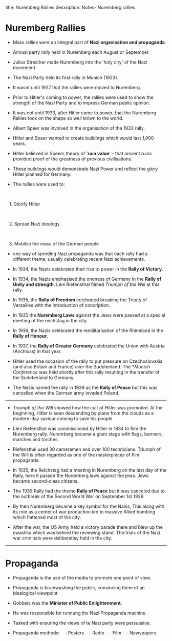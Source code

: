title: Nuremberg Rallies
desxription: Notes- Nuremberg rallies

# Nuremberg Rallies

- Mass rallies were an integral part of **Nazi organisation and propaganda**.

- Annual party rally held in Nuremberg each August or September.

- Julius Streicher made Nuremberg into the 'holy city' of the Nazi movement.

- The Nazi Party held its first rally in Munich (1923).

- It wasnt until 1927 that the rallies were moved to Nuremberg.

- Prior to Hitler's coming to power, the rallies were used to show the strength of the Nazi Party and to impress German public opinion.

- It was not until 1933, after Hitler came to power, that the Nuremberg Rallies took on the shape so well kniwn to the world.

- Albert Speer was involved in the organisation of the 1933 rally.

- Hitler and Speer wanted to create buildings which would last 1,000 years.

- Hitler believed in Speers theory of '**ruin value**' - that ancient ruins provided proof of the greatness of previous civilisations.

- These buildings would demonstrate Nazi Power and reflect the glory Hitler planned for Germany.

- The rallies were used to:

&nbsp;&nbsp;&nbsp;

&nbsp;&nbsp;&nbsp;1. Glorify Hitler

&nbsp;&nbsp;&nbsp;

&nbsp;&nbsp;&nbsp;2. Spread Nazi ideology

&nbsp;&nbsp;&nbsp;

&nbsp;&nbsp;&nbsp;3. Mobilse the mass of the German people

- one way of spreding Nazi propaganda was that each rally had a different theme, usually celebrating recent Nazi achievements.

- In 1934, the Nazis celebrated their rise to power in the **Rally of Victory**.

- In 1934, the Nazis emphasised the oneness of Germany in the **Rally of Unity and strength**. Leni Riefensthal filmed *Triumph of the Will* at this rally.

- In 1935, the **Rally of Freedom** celebrated breaking the Treaty of Versailles with the introduction of concription.

- In 1935 the **Nuremberg Laws** against the Jews were passed at a special meeting of the reichstag in the city.

- In 1936, the Nazis celebrated the remilitarisation of the Rhineland in the **Rally of Honour**.

- In 1937, the **Rally of Greater Germany** celebrated the Union with Austria (Anchluss) in that year.

- Hitler used the occasion of the rally to put pressure on Czechoslovakia (and also Britain and France) over the Sudetenland. The **Munich Conference* was held shortly after this rally resulting in the transfer of the Sudetenland to Germany.

- The Nazis named the rally in 1939 as the **Rally of Peace** but this was cancelled when the German army invaded Poland.

---

- *Triumph of the Will* showed how the cult of Hitler was promoted. At the beginning, Hitler is seen descending by plane from the clouds as a modern-day saviour coming to save his people.

- Leni Riefensthal was commissioned by Hitler in 1934 to film the Nuremberg rally. Nuremberg became a giant stage with flags, banners, marches and torches.

- Riefensthal used 30 cameramen and over 100 technicians. Triumph of the Will is often regarded as one of the masterpieces of film propaganda.

- In 1935, the Reichstag had a meeting in Nuremberg on the last day of the Rally, here it passed the Nuremberg laws against the jews. Jews became second-class citizens.

- The 1939 Rally had the theme **Rally of Peace** but it was canceled due to the outbreak of the Second World War on September 1st 1939.

- By then Nuremberg became a key symbol for the Nazis, This along with its role as a center of war production led to massive Allied bombing which flattened most of the city.

- After the war, the US Army held a victory parade there and blew up the swastika which was behind the reviewing stand. The trials of the Nazi war criminals were deliberatley held in the city.

---

# Propaganda

- Propaganda is the use of the media to promote one point of view.

- Propaganda is brainwashing the public, convincing them of an idealogical viewpoint.

- Gobbels was the **Minister of Public Enlightenment**.

- He was responsible for runnung the Nazi Propaganda machine.

- Tasked with ensuring the views of te Nazi party were persuasive.

- Propaganda methods:
&nbsp;&nbsp;&nbsp;- Posters
&nbsp;&nbsp;&nbsp;- Radio
&nbsp;&nbsp;&nbsp;- Film
&nbsp;&nbsp;&nbsp;- Newspapers
